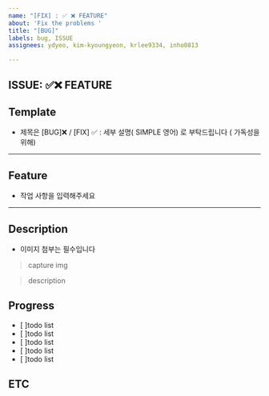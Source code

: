 ```yaml
---
name: "[FIX] : ✅ ❌ FEATURE"
about: 'Fix the problems '
title: "[BUG]"
labels: bug, ISSUE
assignees: ydyeo, kim-kyoungyeon, krlee9334, inho0813

---
```


ISSUE:  ✅❌ FEATURE
---
## Template
- 제목은  [BUG]❌ / [FIX] ✅  : 세부 설명( SIMPLE 영어) 로 부탁드립니다 ( 가독성을 위해)
---
## Feature
- 작업 사항을 입력해주세요
----

## Description
- 이미지 첨부는 필수입니다

> capture img 

> description
 


## Progress
- [  ]todo list 
- [  ]todo list 
- [  ]todo list 
- [  ]todo list 
- [  ]todo list 

## ETC
